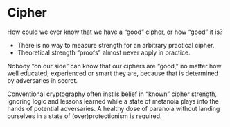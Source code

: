 # Cipher

How could we ever know that we have a “good” cipher, or how “good” it is?

* There is no way to measure strength for an arbitrary practical cipher.
* Theoretical strength “proofs” almost never apply in practice.

Nobody “on our side” can know that our ciphers are “good,” no matter how well educated, experienced or smart they are, because that is determined by adversaries in secret.

Conventional cryptography often instils belief in “known” cipher strength, ignoring logic and lessons learned while a state of metanoia plays into the hands of potential adversaries. A healthy dose of paranoia without landing ourselves in a state of (over)protectionism is required. 
